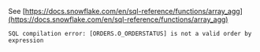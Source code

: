 See [https://docs.snowflake.com/en/sql-reference/functions/array_agg](https://docs.snowflake.com/en/sql-reference/functions/array_agg)
```
SQL compilation error: [ORDERS.O_ORDERSTATUS] is not a valid order by expression
```
